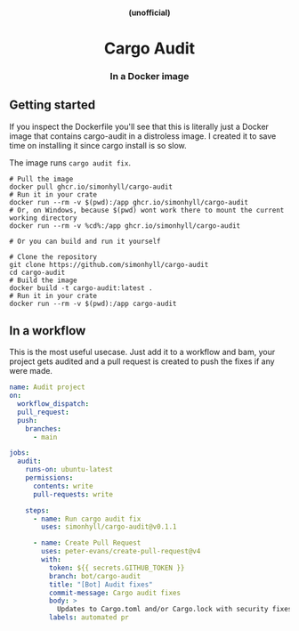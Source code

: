 <div align="center">

#### (unofficial)

# Cargo Audit

### In a Docker image

</div>

## Getting started

If you inspect the Dockerfile you'll see that this is literally just a Docker image that contains cargo-audit in a distroless image. I created it to save time on installing it since cargo install is so slow.

The image runs `cargo audit fix`.

```shell
# Pull the image
docker pull ghcr.io/simonhyll/cargo-audit
# Run it in your crate
docker run --rm -v $(pwd):/app ghcr.io/simonhyll/cargo-audit
# Or, on Windows, because $(pwd) wont work there to mount the current working directory
docker run --rm -v %cd%:/app ghcr.io/simonhyll/cargo-audit

# Or you can build and run it yourself

# Clone the repository
git clone https://github.com/simonhyll/cargo-audit
cd cargo-audit
# Build the image
docker build -t cargo-audit:latest .
# Run it in your crate
docker run --rm -v $(pwd):/app cargo-audit
```

## In a workflow

This is the most useful usecase. Just add it to a workflow and bam, your project gets audited and a pull request is created to push the fixes if any were made.

```yaml
name: Audit project
on:
  workflow_dispatch:
  pull_request:
  push:
    branches:
      - main

jobs:
  audit:
    runs-on: ubuntu-latest
    permissions:
      contents: write
      pull-requests: write

    steps:
      - name: Run cargo audit fix
        uses: simonhyll/cargo-audit@v0.1.1

      - name: Create Pull Request
        uses: peter-evans/create-pull-request@v4
        with:
          token: ${{ secrets.GITHUB_TOKEN }}
          branch: bot/cargo-audit
          title: "[Bot] Audit fixes"
          commit-message: Cargo audit fixes
          body: >
            Updates to Cargo.toml and/or Cargo.lock with security fixes.
          labels: automated pr
```

